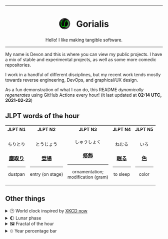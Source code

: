 ***

<h1 align="center">
<sub>
    <img src="readme/resources/avatar.png" height="36">
</sub>
&nbsp;
Gorialis
</h1>
<p align="center">
Hello! I like making tangible software.
</p>

***

My name is Devon and this is where you can view my public projects. I have a mix of stable and experimental projects, as well as some more comedic repositories.

I work in a handful of different disciplines, but my recent work tends mostly towards reverse engineering, DevOps, and graphical/UX design.

As a fun demonstration of what I can do, this README *dynamically regenerates* using GitHub Actions every hour! (it last updated at **02:14 UTC, 2021-02-23**)

<h2>JLPT words of the hour</h2>
<table>
    <tr>
        <th>JLPT N1</th>
        <th>JLPT N2</th>
        <th>JLPT N3</th>
        <th>JLPT N4</th>
        <th>JLPT N5</th>
    </tr>
    <tr>
        <td>
            <p align="center">ちりとり</p>
            <h3 align="center"><b><a href="https://jisho.org/search/%E5%A1%B5%E5%8F%96%E3%82%8A">塵取り</a></b></h3>
            <hr>
            <p align="center">dustpan</p>
        </td>
        <td>
            <p align="center">とうじょう</p>
            <h3 align="center"><b><a href="https://jisho.org/search/%E7%99%BB%E5%A0%B4">登場</a></b></h3>
            <hr>
            <p align="center">entry (on stage)</p>
        </td>
        <td>
            <p align="center">しゅうしょく</p>
            <h3 align="center"><b><a href="https://jisho.org/search/%E4%BF%AE%E9%A3%BE">修飾</a></b></h3>
            <hr>
            <p align="center">ornamentation;<br> modification (gram)</p>
        </td>
        <td>
            <p align="center">ねむる</p>
            <h3 align="center"><b><a href="https://jisho.org/search/%E7%9C%A0%E3%82%8B">眠る</a></b></h3>
            <hr>
            <p align="center">to sleep</p>
        </td>
        <td>
            <p align="center">いろ</p>
            <h3 align="center"><b><a href="https://jisho.org/search/%E8%89%B2">色</a></b></h3>
            <hr>
            <p align="center">color</p>
        </td>
    </tr>
</table>

<h2>Other things</h2>
<details>
<summary>🕑  World clock inspired by <a href="https://xkcd.com/now">XKCD now</a></summary>

> <img src="generated/now.png" width="512">

</details>
<details>
<summary>🌔 Lunar phase</summary>

The moon is approximately 40.49% through its phase (Waxing Gibbous).

</details>
<details>
<summary>&#x1f5bc; Fractal of the hour</summary>

> <img src="generated/fractal.png" width="512">

</details>
<details>
<summary>&#x23f2; Year percentage bar</summary>
<pre><code>2021 [██▁▁▁▁▁▁▁▁▁▁▁▁▁▁▁▁▁▁] 14.55%</code></pre>
</details>
